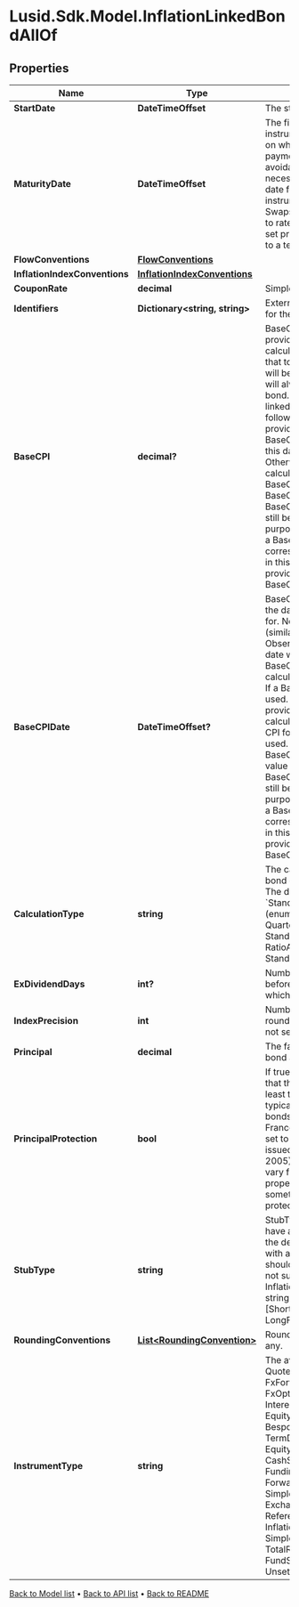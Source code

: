 # Lusid.Sdk.Model.InflationLinkedBondAllOf

## Properties

Name | Type | Description | Notes
------------ | ------------- | ------------- | -------------
**StartDate** | **DateTimeOffset** | The start date of the bond. | 
**MaturityDate** | **DateTimeOffset** | The final maturity date of the instrument. This means the last date on which the instruments makes a payment of any amount.  For the avoidance of doubt, that is not necessarily prior to its last sensitivity date for the purposes of risk; e.g. instruments such as  Constant Maturity Swaps (CMS) often have sensitivities to rates that may well be observed or set prior to the maturity date, but refer to a termination date beyond it. | 
**FlowConventions** | [**FlowConventions**](FlowConventions.md) |  | 
**InflationIndexConventions** | [**InflationIndexConventions**](InflationIndexConventions.md) |  | 
**CouponRate** | **decimal** | Simple coupon rate. | 
**Identifiers** | **Dictionary&lt;string, string&gt;** | External market codes and identifiers for the bond, e.g. ISIN. | [optional] 
**BaseCPI** | **decimal?** | BaseCPI value. This is optional, if not provided the BaseCPI value will be calculated from the BaseCPIDate,  if that too is not present the StartDate will be used.                If provided then this value will always set the BaseCPI on this bond.                The BaseCPI of an inflation linked bond is calculated using the following logic:  - If a BaseCPI value is provided, this is used.  - Otherwise, if BaseCPIDate is provided, the CPI for this date is calculated and used.  - Otherwise, the CPI for the StartDate is calculated and used.                Note that if both BaseCPI and BaseCPIDate are set, the BaseCPI value will be used and the BaseCPIDate  will be ignored but can still be added for informative purposes.                Some bonds are issued with a BaseCPI date that does not correspond to the StartDate CPI value, in this  case the value should be provided here or with the BaseCPIDate. | [optional] 
**BaseCPIDate** | **DateTimeOffset?** | BaseCPIDate. This is optional. Gives the date that the BaseCPI is calculated for.                Note this is an un-lagged date (similar to StartDate) so the Bond ObservationLag will  be applied to this date when calculating the CPI.                The BaseCPI of an inflation linked bond is calculated using the following logic:  - If a BaseCPI value is provided, this is used.  - Otherwise, if BaseCPIDate is provided, the CPI for this date is calculated and used.  - Otherwise, the CPI for the StartDate is calculated and used.                Note that if both BaseCPI and BaseCPIDate are set, the BaseCPI value will be used and the BaseCPIDate  will be ignored but can still be added for informative purposes.                Some bonds are issued with a BaseCPI date that does not correspond to the StartDate CPI value, in this  case the value should be provided here or with the actual BaseCPI. | [optional] 
**CalculationType** | **string** | The calculation type applied to the bond coupon and principal amount.  The default CalculationType is &#x60;Standard&#x60;.    Supported string (enumeration) values are: [Standard, Quarterly, Ratio, Brazil, StandardAccruedOnly, RatioAccruedOnly, StandardWithCappedAccruedInterest]. | [optional] 
**ExDividendDays** | **int?** | Number of Good Business Days before the next coupon payment, in which the bond goes ex-dividend. | [optional] 
**IndexPrecision** | **int** | Number of decimal places used to round IndexRatio. This defaults to 5 if not set. | [optional] 
**Principal** | **decimal** | The face-value or principal for the bond at outset. | 
**PrincipalProtection** | **bool** | If true then the principal is protected in that the redemption amount will be at least the face value (Principal).  This is typically set to true for inflation linked bonds issued by the United States and France (for example).  This is typically set to false for inflation linked bonds issued by the United Kingdom (post 2005).  For other sovereigns this can vary from issue to issue.  If not set this property defaults to true.  This is sometimes referred to as Deflation protection or an inflation floor of 0%. | [optional] 
**StubType** | **string** | StubType. Most Inflation linked bonds have a ShortFront stub type so this is the default, however in some cases  with a long front stub LongFront should be selected.  StubType Both is not supported for InflationLinkedBonds.    Supported string (enumeration) values are: [ShortFront, ShortBack, LongBack, LongFront, Both]. | [optional] 
**RoundingConventions** | [**List&lt;RoundingConvention&gt;**](RoundingConvention.md) | Rounding conventions for analytics, if any. | [optional] 
**InstrumentType** | **string** | The available values are: QuotedSecurity, InterestRateSwap, FxForward, Future, ExoticInstrument, FxOption, CreditDefaultSwap, InterestRateSwaption, Bond, EquityOption, FixedLeg, FloatingLeg, BespokeCashFlowsLeg, Unknown, TermDeposit, ContractForDifference, EquitySwap, CashPerpetual, CapFloor, CashSettled, CdsIndex, Basket, FundingLeg, FxSwap, ForwardRateAgreement, SimpleInstrument, Repo, Equity, ExchangeTradedOption, ReferenceInstrument, ComplexBond, InflationLinkedBond, InflationSwap, SimpleCashFlowLoan, TotalReturnSwap, InflationLeg, FundShareClass, FlexibleLoan, UnsettledCash, Cash | 

[Back to Model list](../README.md#documentation-for-models) &#8226; [Back to API list](../README.md#documentation-for-api-endpoints) &#8226; [Back to README](../README.md)

